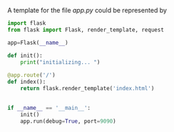 A template for the file _app.py_ could be represented by

```python 
import flask
from flask import Flask, render_template, request

app=Flask(__name__)

def init():
    print("initializing... ") 
  
@app.route('/')
def index():
    return flask.render_template('index.html')
 

if __name__ == '__main__':
    init()
    app.run(debug=True, port=9090)
```
